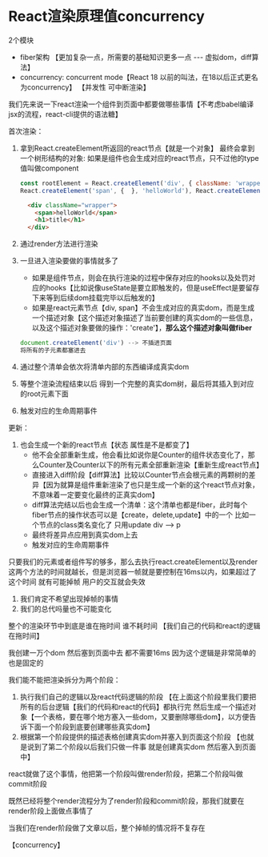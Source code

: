 # React渲染原理值concurrency

2个模块

- fiber架构 【更加复杂一点，所需要的基础知识更多一点 --- 虚拟dom，diff算法】
- concurrency: concurrent mode【React 18 以前的叫法，在18以后正式更名为concurrency】 【并发性 可中断渲染】

我们先来说一下react渲染一个组件到页面中都要做哪些事情【不考虑babel编译jsx的流程，react-cli提供的语法糖】

首次渲染：

1. 拿到React.createElement所返回的react节点【就是一个对象】
    最终会拿到一个树形结构的对象: 如果是组件也会生成对应的react节点，只不过他的type值叫做component

    ```js
    const rootElement = React.createElement('div', { className: 'wrapper'},
    React.createElement('span', {  }, 'helloWorld'), React.createElement('h1', {  }, 'title'))
    ```

    ```html
      <div className="wrapper">
        <span>helloWorld</span>
        <h1>title</h1>
      </div>
    ```

2. 通过render方法进行渲染
3. 一旦进入渲染要做的事情就多了
   - 如果是组件节点，则会在执行渲染的过程中保存对应的hooks以及处罚对应的hooks【比如说像useState是要立即触发的，但是useEffect是要留存下来等到后续dom挂载完毕以后触发的】
   - 如果是react元素节点【div, span】不会生成对应的真实dom，而是生成一个描述对象【这个描述对象描述了当前要创建的真实dom的一些信息，以及这个描述对象要做的操作：'create'】，**那么这个描述对象叫做fiber**

    ```js
    document.createElement('div') --> 不插进页面
    将所有的子元素都塞进去
    ```

4. 通过整个清单会依次将清单内部的东西编译成真实dom
5. 等整个渲染流程结束以后 得到一个完整的真实dom树，最后将其插入到对应的root元素下面
6. 触发对应的生命周期事件

更新：

1. 也会生成一个新的react节点【状态 属性是不是都变了】
   - 他不会全部重新生成，他会看比如说你是Counter的组件状态变化了，那么Counter及Counter以下的所有元素全部重新渲染【重新生成react节点】
   - 直接进入diff阶段【diff算法】比较以Counter节点会根元素的两颗树的差异【因为就算是组件重新渲染了也只是生成一个新的这个react节点对象，不意味着一定要变化最终的正真实dom】
   - diff算法完结以后也会生成一个清单：这个清单也都是fiber，此时每个fiber节点的操作状态可以是【create，delete,update】中的一个 比如一个节点的class类名变化了 只用update  div --> p
   - 最终将差异点应用到真实dom上去
   - 触发对应的生命周期事件

只要我们的元素或者组件写的够多，那么去执行react.createElement以及render这两个方法的时间就越长，但是浏览器一帧就是要控制在16ms以内，如果超过了这个时间 就有可能掉帧 用户的交互就会失效

1. 我们肯定不希望出现掉帧的事情
2. 我们的总代吗量也不可能变化

整个的渲染环节中到底是谁在拖时间 谁不耗时间 【我们自己的代码和react的逻辑在拖时间】

我创建一万个dom 然后塞到页面中去 都不需要16ms 因为这个逻辑是非常简单的 也是固定的

我们能不能把渲染拆分为两个阶段：

1. 执行我们自己的逻辑以及react代码逻辑的阶段 【在上面这个阶段里我们要把所有的后台逻辑【我们的代码和react的代码】都执行完 然后生成一个描述对象【一个表格，要在哪个地方塞入一些dom，又要删除哪些dom】，以方便告诉下面一个阶段到底要创建哪些真实dom】
2. 根据第一个阶段提供的描述表格创建真实dom并塞入到页面这个阶段 【也就是说到了第二个阶段以后我们只做一件事 就是创建真实dom 然后塞入到页面中】

react就做了这个事情，他把第一个阶段叫做render阶段，把第二个阶段叫做commit阶段

既然已经将整个render流程分为了render阶段和commit阶段，那我们就要在render阶段上面做点事情了

当我们在render阶段做了文章以后，整个掉帧的情况将不复存在

【concurrency】

